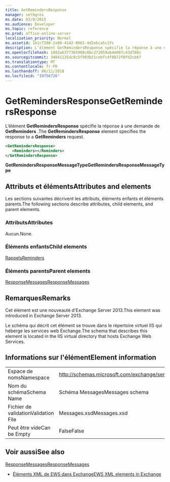```yaml
---
title: GetRemindersResponse
manager: sethgros
ms.date: 03/9/2015
ms.audience: Developer
ms.topic: reference
ms.prod: office-online-server
localization_priority: Normal
ms.assetid: 1b1c7288-2a98-4142-8961-4d2ebca5c37c
description: L’élément GetRemindersResponse spécifie la réponse à une demande de GetReminders.
ms.openlocfilehash: 1882ab377365908c0bc272059ab4e007c43d788c
ms.sourcegitcommit: 34041125dc8c5f993b21cebfc4f8b72f0fd2cb6f
ms.translationtype: MT
ms.contentlocale: fr-FR
ms.lasthandoff: 06/11/2018
ms.locfileid: "19756726"
---
```

# <a name="getremindersresponse"></a><span data-ttu-id="629d7-103">GetRemindersResponse</span><span class="sxs-lookup"><span data-stu-id="629d7-103">GetRemindersResponse</span></span>

<span data-ttu-id="629d7-104">L’élément **GetRemindersResponse** spécifie la réponse à une demande de **GetReminders** .</span><span class="sxs-lookup"><span data-stu-id="629d7-104">The **GetRemindersResponse** element specifies the response to a **GetReminders** request.</span></span> 
  
```XML
<GetRemindersResponse>
   <Reminders></Reminders>
</GetRemindersResponse>

```

 <span data-ttu-id="629d7-105">**GetRemindersResponseMessageType**</span><span class="sxs-lookup"><span data-stu-id="629d7-105">**GetRemindersResponseMessageType**</span></span>
## <a name="attributes-and-elements"></a><span data-ttu-id="629d7-106">Attributs et éléments</span><span class="sxs-lookup"><span data-stu-id="629d7-106">Attributes and elements</span></span>

<span data-ttu-id="629d7-107">Les sections suivantes décrivent les attributs, éléments enfants et éléments parents.</span><span class="sxs-lookup"><span data-stu-id="629d7-107">The following sections describe attributes, child elements, and parent elements.</span></span>
  
### <a name="attributes"></a><span data-ttu-id="629d7-108">Attributs</span><span class="sxs-lookup"><span data-stu-id="629d7-108">Attributes</span></span>

<span data-ttu-id="629d7-109">Aucun.</span><span class="sxs-lookup"><span data-stu-id="629d7-109">None.</span></span>
  
### <a name="child-elements"></a><span data-ttu-id="629d7-110">Éléments enfants</span><span class="sxs-lookup"><span data-stu-id="629d7-110">Child elements</span></span>

[<span data-ttu-id="629d7-111">Rappels</span><span class="sxs-lookup"><span data-stu-id="629d7-111">Reminders</span></span>](reminders.md)
  
### <a name="parent-elements"></a><span data-ttu-id="629d7-112">Éléments parents</span><span class="sxs-lookup"><span data-stu-id="629d7-112">Parent elements</span></span>

[<span data-ttu-id="629d7-113">ResponseMessages</span><span class="sxs-lookup"><span data-stu-id="629d7-113">ResponseMessages</span></span>](responsemessages.md)
  
## <a name="remarks"></a><span data-ttu-id="629d7-114">Remarques</span><span class="sxs-lookup"><span data-stu-id="629d7-114">Remarks</span></span>

<span data-ttu-id="629d7-115">Cet élément est une nouveauté d'Exchange Server 2013.</span><span class="sxs-lookup"><span data-stu-id="629d7-115">This element was introduced in Exchange Server 2013.</span></span>
  
<span data-ttu-id="629d7-116">Le schéma qui décrit cet élément se trouve dans le répertoire virtuel IIS qui héberge les services web Exchange.</span><span class="sxs-lookup"><span data-stu-id="629d7-116">The schema that describes this element is located in the IIS virtual directory that hosts Exchange Web Services.</span></span>
  
## <a name="element-information"></a><span data-ttu-id="629d7-117">Informations sur l'élément</span><span class="sxs-lookup"><span data-stu-id="629d7-117">Element information</span></span>

|||
|:-----|:-----|
|<span data-ttu-id="629d7-118">Espace de noms</span><span class="sxs-lookup"><span data-stu-id="629d7-118">Namespace</span></span>  <br/> |http://schemas.microsoft.com/exchange/services/2006/messages  <br/> |
|<span data-ttu-id="629d7-119">Nom du schéma</span><span class="sxs-lookup"><span data-stu-id="629d7-119">Schema Name</span></span>  <br/> |<span data-ttu-id="629d7-120">Schéma Messages</span><span class="sxs-lookup"><span data-stu-id="629d7-120">Messages schema</span></span>  <br/> |
|<span data-ttu-id="629d7-121">Fichier de validation</span><span class="sxs-lookup"><span data-stu-id="629d7-121">Validation File</span></span>  <br/> |<span data-ttu-id="629d7-122">Messages.xsd</span><span class="sxs-lookup"><span data-stu-id="629d7-122">Messages.xsd</span></span>  <br/> |
|<span data-ttu-id="629d7-123">Peut être vide</span><span class="sxs-lookup"><span data-stu-id="629d7-123">Can be Empty</span></span>  <br/> |<span data-ttu-id="629d7-124">False</span><span class="sxs-lookup"><span data-stu-id="629d7-124">False</span></span>  <br/> |
   
## <a name="see-also"></a><span data-ttu-id="629d7-125">Voir aussi</span><span class="sxs-lookup"><span data-stu-id="629d7-125">See also</span></span>



[<span data-ttu-id="629d7-126">ResponseMessages</span><span class="sxs-lookup"><span data-stu-id="629d7-126">ResponseMessages</span></span>](responsemessages.md)


- [<span data-ttu-id="629d7-127">Éléments XML de EWS dans Exchange</span><span class="sxs-lookup"><span data-stu-id="629d7-127">EWS XML elements in Exchange</span></span>](ews-xml-elements-in-exchange.md)

